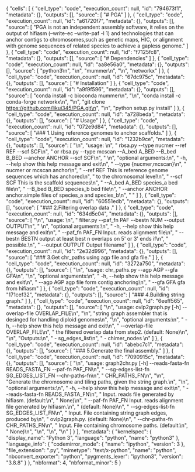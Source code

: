 {
 "cells": [
  {
   "cell_type": "code",
   "execution_count": null,
   "id": "794673f1",
   "metadata": {},
   "outputs": [],
   "source": [
    "# PGA"
   ]
  },
  {
   "cell_type": "code",
   "execution_count": null,
   "id": "a61720f7",
   "metadata": {},
   "outputs": [],
   "source": [
    "PGA is not an independent assembly software, it relies on the output of hifiasm (–write-ec –write-paf -l 1) and technologies that can anchor contigs to chromosomes,such as genetic maps, HIC, or alignment with genome sequences of related species to achieve a gapless genome."
   ]
  },
  {
   "cell_type": "code",
   "execution_count": null,
   "id": "f7125fc8",
   "metadata": {},
   "outputs": [],
   "source": [
    "# Dependencies"
   ]
  },
  {
   "cell_type": "code",
   "execution_count": null,
   "id": "aa8e56a0",
   "metadata": {},
   "outputs": [],
   "source": [
    "python3\n",
    "\n",
    "mummer\n",
    "\n",
    "networkx"
   ]
  },
  {
   "cell_type": "code",
   "execution_count": null,
   "id": "67dc975c",
   "metadata": {},
   "outputs": [],
   "source": [
    "# Installation"
   ]
  },
  {
   "cell_type": "code",
   "execution_count": null,
   "id": "a9f9f596",
   "metadata": {},
   "outputs": [],
   "source": [
    "conda install -c bioconda mummer\n",
    "\n",
    "conda install -c conda-forge networkx\n",
    "\n",
    "git clone https://github.com/likui345/PGA.git\n",
    "\n",
    "python setup.py install"
   ]
  },
  {
   "cell_type": "code",
   "execution_count": null,
   "id": "a728beda",
   "metadata": {},
   "outputs": [],
   "source": [
    "# Usage"
   ]
  },
  {
   "cell_type": "code",
   "execution_count": null,
   "id": "072e9d84",
   "metadata": {},
   "outputs": [],
   "source": [
    "### 1.Using reference genomes to anchor scaffolds."
   ]
  },
  {
   "cell_type": "code",
   "execution_count": null,
   "id": "1232b9ce",
   "metadata": {},
   "outputs": [],
   "source": [
    "\n",
    "usage: \n",
    "    rbsa.py  --type nucmer --ref REF --scf SCF\n",
    "    or rbsa.py  --type mcscan --A_bed A_BED --B_bed B_BED --anchor ANCHOR --scf SCF\n",
    "    \n",
    "optional arguments:\n",
    "  -h, --help            show this help message and exit\n",
    "  --type {nucmer,mcscan}\n",
    "                        nucmer or mcscan anchor\n",
    "  --ref REF             This is reference genome sequences which has anchored\n",
    "                        to the chromosomal level\n",
    "  --scf SCF             This is the scaffold sequences\n",
    "  --A_bed A_BED         species_a bed file\n",
    "  --B_bed B_BED         species_b bed file\n",
    "  --anchor ANCHOR       anchor.simple files of species_a and species_b\n",
    "    "
   ]
  },
  {
   "cell_type": "code",
   "execution_count": null,
   "id": "60551edb",
   "metadata": {},
   "outputs": [],
   "source": [
    "### 2.Filtering overlap data ."
   ]
  },
  {
   "cell_type": "code",
   "execution_count": null,
   "id": "634d5c04",
   "metadata": {},
   "outputs": [],
   "source": [
    "\n",
    "usage: \n",
    "    filter.py  --paf_fn PAF --bestn NUM --output OUTPUT\n",
    "    \n",
    "optional arguments:\n",
    "  -h, --help       show this help message and exit\n",
    "  --paf_fn PAF_FN  Input. reads alignment file\n",
    "  --bestn BESTN    output at least best n overlaps on 5' or 3' ends if\n",
    "                   possible.\n",
    "  --output OUTPUT  Output filename"
   ]
  },
  {
   "cell_type": "code",
   "execution_count": null,
   "id": "2e32d996",
   "metadata": {},
   "outputs": [],
   "source": [
    "### 3.Get chr_paths using agp file and gfa file."
   ]
  },
  {
   "cell_type": "code",
   "execution_count": null,
   "id": "3272a750",
   "metadata": {},
   "outputs": [],
   "source": [
    "\n",
    "usage: chr_paths.py  --agp AGP --gfa GFA\n",
    "\n",
    "optional arguments:\n",
    "  -h, --help  show this help message and exit\n",
    "  --agp AGP   agp file form contig anchoring\n",
    "  --gfa GFA   gfa from hifiasm"
   ]
  },
  {
   "cell_type": "code",
   "execution_count": null,
   "id": "171cef32",
   "metadata": {},
   "outputs": [],
   "source": [
    "### 4.Building string graph."
   ]
  },
  {
   "cell_type": "code",
   "execution_count": null,
   "id": "6eeff565",
   "metadata": {},
   "outputs": [],
   "source": [
    "\n",
    "usage: ovlp2graph.py [-h] --overlap-file OVERLAP_FILE\n",
    "\n",
    "string graph assembler that is desinged for handling diploid genomes\n",
    "\n",
    "optional arguments:\n",
    "  -h, --help            show this help message and exit\n",
    "  --overlap-file OVERLAP_FILE\n",
    "                        the filtered overlap data from step2. (default: None)\n",
    "\n",
    "Outputs:\n",
    "    - sg_edges_list\n",
    "    - chimer_nodes \n"
   ]
  },
  {
   "cell_type": "code",
   "execution_count": null,
   "id": "abebc7c1",
   "metadata": {},
   "outputs": [],
   "source": [
    "### 5.Generate the final assembly."
   ]
  },
  {
   "cell_type": "code",
   "execution_count": null,
   "id": "7090915c",
   "metadata": {},
   "outputs": [],
   "source": [
    "\n",
    "usage: graph2chr.py [-h] --reads-fasta-fn READS_FASTA_FN --paf-fn PAF_FN\n",
    "                     --sg-edges-list-fn SG_EDGES_LIST_FN --chr-paths-fn\n",
    "                     CHR_PATHS_FN\n",
    "\n",
    "Generate the chromosome and tiling paths, given the string graph.\n",
    "\n",
    "optional arguments:\n",
    "  -h, --help            show this help message and exit\n",
    "  --reads-fasta-fn READS_FASTA_FN\n",
    "                        Input. reads file generated by hifiasm. (default:\n",
    "                        None)\n",
    "  --paf-fn PAF_FN       Input. reads alignment file generated by hifiasm.\n",
    "                        (default: None)\n",
    "  --sg-edges-list-fn SG_EDGES_LIST_FN\n",
    "                        Input. File containing string graph edges, produced by\n",
    "                        ovlp2graph.py. (default: None)\n",
    "  --chr-paths-fn CHR_PATHS_FN\n",
    "                        Input. File containing chromosome paths. (default:\n",
    "                        None)\n",
    "\n",
    "\n",
    "\n"
   ]
  }
 ],
 "metadata": {
  "kernelspec": {
   "display_name": "Python 3",
   "language": "python",
   "name": "python3"
  },
  "language_info": {
   "codemirror_mode": {
    "name": "ipython",
    "version": 3
   },
   "file_extension": ".py",
   "mimetype": "text/x-python",
   "name": "python",
   "nbconvert_exporter": "python",
   "pygments_lexer": "ipython3",
   "version": "3.8.8"
  }
 },
 "nbformat": 4,
 "nbformat_minor": 5
}
